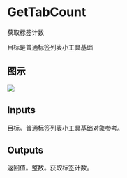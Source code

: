 # GetTabCount

获取标签计数

目标是普通标签列表小工具基础

## 图示

![]($-20221218-21091286.png)

## Inputs

目标。普通标签列表小工具基础对象参考。  

## Outputs

返回值。整数。获取标签计数。
